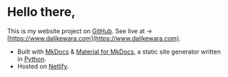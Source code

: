 # Hello there,

This is my website project on [GitHub](https://github.com/dalikewara/dalikewara.github.io). See live at -> [https://www.dalikewara.com](https://www.dalikewara.com).

- Built with [MkDocs](https://github.com/mkdocs/mkdocs/) & [Material for MkDocs](https://github.com/squidfunk/mkdocs-material), a static site generator written in [Python](https://www.python.org/).
- Hosted on [Netlify](https://www.netlify.com).